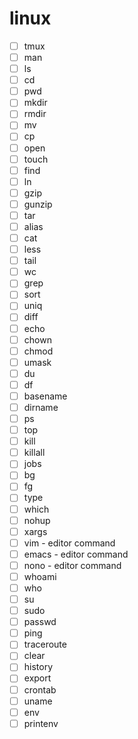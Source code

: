 # linux
- [ ] tmux
- [ ] man
- [ ] ls
- [ ] cd
- [ ] pwd
- [ ] mkdir
- [ ] rmdir
- [ ] mv
- [ ] cp
- [ ] open
- [ ] touch
- [ ] find
- [ ] ln
- [ ] gzip
- [ ] gunzip
- [ ] tar
- [ ] alias
- [ ] cat
- [ ] less
- [ ] tail
- [ ] wc
- [ ] grep
- [ ] sort
- [ ] uniq
- [ ] diff
- [ ] echo
- [ ] chown
- [ ] chmod
- [ ] umask
- [ ] du
- [ ] df
- [ ] basename
- [ ] dirname
- [ ] ps
- [ ] top
- [ ] kill
- [ ] killall
- [ ] jobs
- [ ] bg
- [ ] fg
- [ ] type
- [ ] which
- [ ] nohup
- [ ] xargs
- [ ] vim - editor command
- [ ] emacs  - editor command
- [ ] nono - editor command
- [ ] whoami
- [ ] who
- [ ] su
- [ ] sudo
- [ ] passwd
- [ ] ping
- [ ] traceroute
- [ ] clear
- [ ] history
- [ ] export
- [ ] crontab
- [ ] uname
- [ ] env
- [ ] printenv
